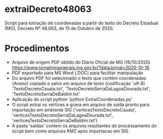 # extraiDecreto48063
Script para extração de coordenadas a partir do texto do Decreto Estadual (MG), Decreto Nº 48.063, de 15 de Outubro de 2020.
# Procedimentos
- Arquivo de origem PDF obtido do Diário Oficial de MG (16/10/2020) https://www.jornalminasgerais.mg.gov.br/?dataJornal=2020-10-16
- PDF exportado para MS Word (.DOC) para facilitar manipulação
- Do arquivo PDF foi selecionado o texto que contém coordenadas (Anexo) copiado e salvo em arquivo de texto (codificação 'utf-8) 'TextoDecretoCauaia.txt', 'TextoDecretoSerraDaLagoaDourada.txt', 'TextoDecretoSerraDeBaldim.txt'
- Aplicação do script python 'python ExtraiCoordenadas.py'
- O script extrai os vértices e grava em arquivo de saída pronto para importação em ambiente SIG ('verticesTextoDecretoCauaia', 'verticesTextoDecretoSerraDaLagoaDourada.txt', 'verticesTextoDecretoSerraDeBaldim.txt')
- A pasta 'saidas' contem os arquivos resultantes do processamento do script bem como arquivos KMZ após importacao em SIG
